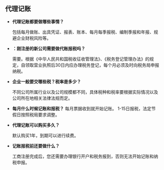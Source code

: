 ## 代理记账

- **代理记账都要做哪些事情？**

  包括每月做账、出具凭证、报表、账本、每月每季报税、编制季报和年报、规避企业财税风险等。
- **：刚注册的新公司需要做代账报税吗？**

  需要。根据《中华人民共和国税收征收管理法》、《税务登记管理办法》的规定，自领取营业执照后30日内应办理税务登记，每个月必须及时向税务局申报纳税。
- **企业一般要交哪些税？税率是多少？**
  
  不同公司所属行业以及公司规模都不同，具体税种和税率要根据实际情况以及公司所在地相关法律法规而定。

- **每月什么时候记账和报税？**
  每月票据收到就开始记账。 1-15日报税，法定节假日按照税局要求调整。

- **代理记账可以购买多久？**
  
  默认购买1年，到期可以进行续费。

- **记账报税前还要做什么？**

  工商注册完成后，您还需要办理银行开户和税务报到，否则无法开始记账和纳税申报。
